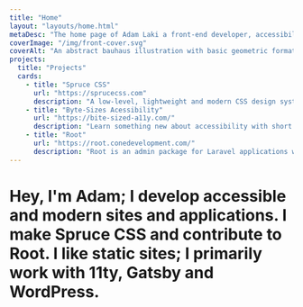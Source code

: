 ```yaml
---
title: "Home"
layout: "layouts/home.html"
metaDesc: "The home page of Adam Laki a front-end developer, accessibility specialist."
coverImage: "/img/front-cover.svg"
coverAlt: "An abstract bauhaus illustration with basic geometric formations."
projects:
  title: "Projects"
  cards:
    - title: "Spruce CSS"
      url: "https://sprucecss.com"
      description: "A low-level, lightweight and modern CSS design system, authoring tool built on Sass."
    - title: "Byte-Sizes Acessibility"
      url: "https://bite-sized-a11y.com/"
      description: "Learn something new about accessibility with short and solid articles (less than 150 words)."
    - title: "Root"
      url: "https://root.conedevelopment.com/"
      description: "Root is an admin package for Laravel applications with extension support."
---
```


# Hey, I'm Adam; **I develop accessible and modern sites and applications.** I make Spruce CSS and contribute to Root. I like static sites; I primarily work with 11ty, Gatsby and WordPress.
